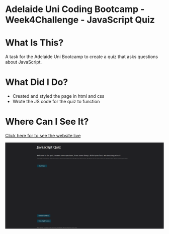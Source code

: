 # Adelaide Uni Coding Bootcamp - Week4Challenge - JavaScript Quiz
 
# What Is This?
A task for the Adelaide Uni Bootcamp to create a quiz that asks questions about JavaScript.

# What Did I Do?
* Created and styled the page in html and css
* Wrote the JS code for the quiz to function

# Where Can I See It?
[Click here for to see the website live](https://wombattree.github.io/Week4Challenge_JSQuiz/)

![Preview Image](./Assets/readMeImage.png?raw=true "Preview Image")